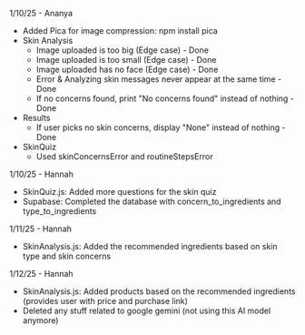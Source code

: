 1/10/25 - Ananya
- Added Pica for image compression: npm install pica
- Skin Analysis
    - Image uploaded is too big (Edge case) - Done
    - Image uploaded is too small (Edge case) - Done
    - Image uploaded has no face (Edge case) - Done
    - Error & Analyzing skin messages never appear at the same time - Done
    - If no concerns found, print "No concerns found" instead of nothing - Done
- Results
    - If user picks no skin concerns, display "None" instead of nothing - Done
- SkinQuiz
    - Used skinConcernsError and routineStepsError

1/10/25 - Hannah
- SkinQuiz.js: Added more questions for the skin quiz
- Supabase: Completed the database with concern_to_ingredients and type_to_ingredients

1/11/25 - Hannah
- SkinAnalysis.js: Added the recommended ingredients based on skin type and skin concerns

1/12/25 - Hannah
- SkinAnalysis.js: Added products based on the recommended ingredients (provides user with price and purchase link)
- Deleted any stuff related to google gemini (not using this AI model anymore)